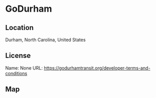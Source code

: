 # GoDurham
    
## Location

Durham, North Carolina, United States

## License

Name: None
URL: https://godurhamtransit.org/developer-terms-and-conditions

## Map

<WorldMap topic="public-transport/rtfs-rt/GoDurham/vehicle_positions/#" />
